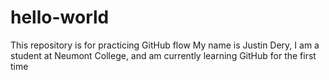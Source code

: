 # hello-world
This repository is for practicing GitHub flow
My name is Justin Dery, I am a student at Neumont College, and am currently learning GitHub for the first time
